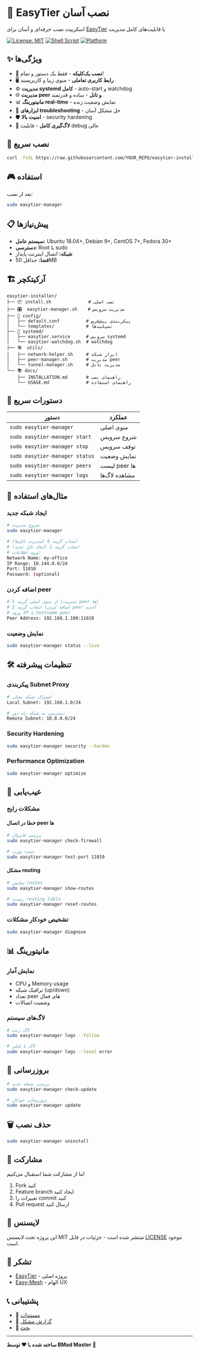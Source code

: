 # 🚀 EasyTier نصب آسان

اسکریپت نصب حرفه‌ای و آسان برای [EasyTier](https://github.com/EasyTier/EasyTier) با قابلیت‌های کامل مدیریت

[![License: MIT](https://img.shields.io/badge/License-MIT-yellow.svg)](https://opensource.org/licenses/MIT)
[![Shell Script](https://img.shields.io/badge/shell-bash-green.svg)](https://www.gnu.org/software/bash/)
[![Platform](https://img.shields.io/badge/platform-linux-blue.svg)](https://www.linux.org/)

## ✨ ویژگی‌ها

- 🎯 **نصب یک‌کلیکه** - فقط یک دستور و تمام!
- 🖥️ **رابط کاربری تعاملی** - منوی زیبا و کاربرپسند
- ⚙️ **مدیریت systemd کامل** - auto-start و watchdog
- 🌐 **مدیریت peer و تانل** - ساده و قدرتمند
- 📊 **مانیتورینگ real-time** - نمایش وضعیت زنده
- 🔧 **ابزارهای troubleshooting** - حل مشکل آسان
- 🛡️ **امنیت بالا** - security hardening
- 📝 **لاگ‌گیری کامل** - قابلیت debug عالی

## 🚀 نصب سریع

```bash
curl -fsSL https://raw.githubusercontent.com/YOUR_REPO/easytier-installer/main/install.sh | sudo bash
```

## 🎮 استفاده

بعد از نصب:

```bash
sudo easytier-manager
```

## 📋 پیش‌نیازها

- **سیستم عامل:** Ubuntu 18.04+, Debian 9+, CentOS 7+, Fedora 30+
- **دسترسی:** Root یا sudo
- **شبکه:** اتصال اینترنت پایدار
- **فضا:** حداقل 50MB

## 🏗️ آرکیتکچر

```
easytier-installer/
├── 📦 install.sh              # نصب اصلی
├── 🎛️  easytier-manager.sh    # مدیریت سرویس
├── 📁 config/
│   ├── default.conf          # پیکربندی پیش‌فرض
│   └── templates/            # تمپلیت‌ها
├── 🔧 systemd/
│   ├── easytier.service      # سرویس systemd
│   └── easytier-watchdog.sh  # watchdog
├── 🛠️  utils/
│   ├── network-helper.sh     # ابزار شبکه
│   ├── peer-manager.sh       # مدیریت peer
│   └── tunnel-manager.sh     # مدیریت تانل
└── 📚 docs/
    ├── INSTALLATION.md       # راهنمای نصب
    └── USAGE.md              # راهنمای استفاده
```

## 🎯 دستورات سریع

| دستور | عملکرد |
|--------|---------|
| `sudo easytier-manager` | منوی اصلی |
| `sudo easytier-manager start` | شروع سرویس |
| `sudo easytier-manager stop` | توقف سرویس |
| `sudo easytier-manager status` | نمایش وضعیت |
| `sudo easytier-manager peers` | لیست peer ها |
| `sudo easytier-manager logs` | مشاهده لاگ‌ها |

## 🌟 مثال‌های استفاده

### ایجاد شبکه جدید
```bash
# شروع مدیریت
sudo easytier-manager

# انتخاب گزینه 6 (مدیریت تانل‌ها)
# انتخاب گزینه 2 (ایجاد تانل جدید)
# ورود اطلاعات:
Network Name: my-office
IP Range: 10.144.0.0/24
Port: 11010
Password: (optional)
```

### اضافه کردن peer
```bash
# از منوی اصلی گزینه 5 (مدیریت peer ها)
# انتخاب گزینه 2 (اضافه کردن peer جدید)
# ورود IP یا hostname peer
Peer Address: 192.168.1.100:11010
```

### نمایش وضعیت
```bash
sudo easytier-manager status --live
```

## 🛠️ تنظیمات پیشرفته

### پیکربندی Subnet Proxy
```bash
# اشتراک شبکه محلی
Local Subnet: 192.168.1.0/24

# دسترسی به شبکه راه دور  
Remote Subnet: 10.0.0.0/24
```

### Security Hardening
```bash
sudo easytier-manager security --harden
```

### Performance Optimization
```bash
sudo easytier-manager optimize
```

## 🔧 عیب‌یابی

### مشکلات رایج

#### خطا در اتصال peer ها
```bash
# بررسی فایروال
sudo easytier-manager check-firewall

# تست پورت
sudo easytier-manager test-port 11010
```

#### مشکل routing
```bash
# نمایش routes
sudo easytier-manager show-routes

# ریست routing table
sudo easytier-manager reset-routes
```

### تشخیص خودکار مشکلات
```bash
sudo easytier-manager diagnose
```

## 📊 مانیتورینگ

### نمایش آمار
- CPU و Memory usage
- ترافیک شبکه (up/down)
- تعداد peer های فعال
- وضعیت اتصالات

### لاگ‌های سیستم
```bash
# لاگ زنده
sudo easytier-manager logs --follow

# لاگ با فیلتر
sudo easytier-manager logs --level error
```

## 🔄 بروزرسانی

```bash
# بررسی نسخه جدید
sudo easytier-manager check-update

# بروزرسانی خودکار
sudo easytier-manager update
```

## 🗑️ حذف نصب

```bash
sudo easytier-manager uninstall
```

## 🤝 مشارکت

ما از مشارکت شما استقبال می‌کنیم! 

1. Fork کنید
2. Feature branch ایجاد کنید
3. تغییرات را commit کنید
4. Pull request ارسال کنید

## 📝 لایسنس

این پروژه تحت لایسنس MIT منتشر شده است - جزئیات در فایل [LICENSE](LICENSE) موجود است.

## 🙏 تشکر

- [EasyTier](https://github.com/EasyTier/EasyTier) - پروژه اصلی
- [Easy-Mesh](https://github.com/Musixal/Easy-Mesh) - الهام UX

## 📞 پشتیبانی

- 📖 [مستندات](./docs/)
- 🐛 [گزارش مشکل](https://github.com/YOUR_REPO/issues)
- 💬 [بحث](https://github.com/YOUR_REPO/discussions)

---

**ساخته شده با ❤️ توسط BMad Master** 🧙 